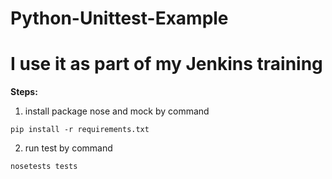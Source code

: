 # Python-Unittest-Example
# I use it as part of my Jenkins training


**Steps:**

1. install package nose and mock by command
```
pip install -r requirements.txt
```
2. run test by command    
```
nosetests tests
```
